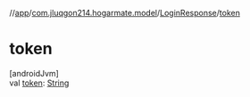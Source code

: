 //[app](../../../index.md)/[com.jluqgon214.hogarmate.model](../index.md)/[LoginResponse](index.md)/[token](token.md)

# token

[androidJvm]\
val [token](token.md): [String](https://kotlinlang.org/api/latest/jvm/stdlib/kotlin-stdlib/kotlin/-string/index.html)
